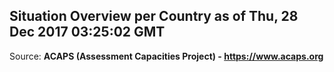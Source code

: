 ## Situation Overview per Country as of Thu, 28 Dec 2017 03:25:02 GMT

Source: **ACAPS (Assessment Capacities Project) - https://www.acaps.org**